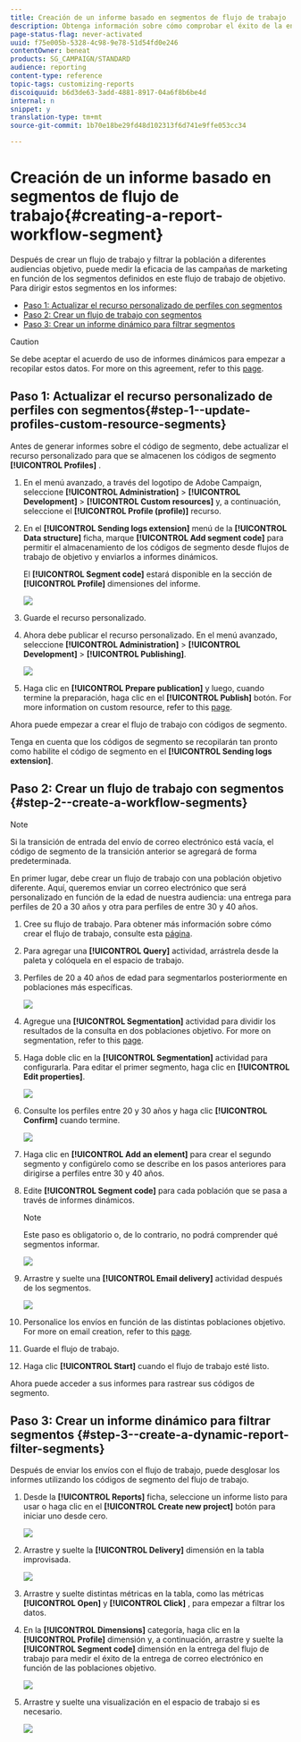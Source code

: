 ```yaml
---
title: Creación de un informe basado en segmentos de flujo de trabajo
description: Obtenga información sobre cómo comprobar el éxito de la entrega en función de los segmentos de los flujos de trabajo de los informes.
page-status-flag: never-activated
uuid: f75e005b-5328-4c98-9e78-51d54fd0e246
contentOwner: beneat
products: SG_CAMPAIGN/STANDARD
audience: reporting
content-type: reference
topic-tags: customizing-reports
discoiquuid: b6d3de63-3add-4881-8917-04a6f8b6be4d
internal: n
snippet: y
translation-type: tm+mt
source-git-commit: 1b70e18be29fd48d102313f6d741e9ffe053cc34

---
```



# Creación de un informe basado en segmentos de flujo de trabajo{#creating-a-report-workflow-segment}

Después de crear un flujo de trabajo y filtrar la población a diferentes audiencias objetivo, puede medir la eficacia de las campañas de marketing en función de los segmentos definidos en este flujo de trabajo de objetivo.
Para dirigir estos segmentos en los informes:

* [Paso 1: Actualizar el recurso personalizado de perfiles con segmentos](#step-1--update-profiles-custom-resource-segments)
* [Paso 2: Crear un flujo de trabajo con segmentos](#step-2--create-a-workflow-segments)
* [Paso 3: Crear un informe dinámico para filtrar segmentos](#step-3--create-a-dynamic-report-filter-segments)

>[!CAUTION]
>Se debe aceptar el acuerdo de uso de informes dinámicos para empezar a recopilar estos datos.
>For more on this agreement, refer to this [page](../../reporting/using/about-dynamic-reports.md#dynamic-reporting-usage-agreement).

## Paso 1: Actualizar el recurso personalizado de perfiles con segmentos{#step-1--update-profiles-custom-resource-segments}

Antes de generar informes sobre el código de segmento, debe actualizar el recurso personalizado para que se almacenen los códigos de segmento **[!UICONTROL Profiles]** .

1. En el menú avanzado, a través del logotipo de Adobe Campaign, seleccione **[!UICONTROL Administration]** &gt; **[!UICONTROL Development]** &gt; **[!UICONTROL Custom resources]** y, a continuación, seleccione el **[!UICONTROL Profile (profile)]** recurso.
1. En el **[!UICONTROL Sending logs extension]** menú de la **[!UICONTROL Data structure]** ficha, marque **[!UICONTROL Add segment code]** para permitir el almacenamiento de los códigos de segmento desde flujos de trabajo de objetivo y enviarlos a informes dinámicos.

   El **[!UICONTROL Segment code]** estará disponible en la sección de **[!UICONTROL Profile]** dimensiones del informe.

   ![](assets/report_segment_4.png)

1. Guarde el recurso personalizado.

1. Ahora debe publicar el recurso personalizado.
En el menú avanzado, seleccione **[!UICONTROL Administration]** &gt; **[!UICONTROL Development]** &gt; **[!UICONTROL Publishing]**.

   ![](assets/custom_profile_7.png)

1. Haga clic en **[!UICONTROL Prepare publication]** y luego, cuando termine la preparación, haga clic en el **[!UICONTROL Publish]** botón. For more information on custom resource, refer to this [page](../../developing/using/updating-the-database-structure.md).

Ahora puede empezar a crear el flujo de trabajo con códigos de segmento.

Tenga en cuenta que los códigos de segmento se recopilarán tan pronto como habilite el código de segmento en el **[!UICONTROL Sending logs extension]**.

## Paso 2: Crear un flujo de trabajo con segmentos {#step-2--create-a-workflow-segments}

>[!NOTE]
>Si la transición de entrada del envío de correo electrónico está vacía, el código de segmento de la transición anterior se agregará de forma predeterminada.

En primer lugar, debe crear un flujo de trabajo con una población objetivo diferente. Aquí, queremos enviar un correo electrónico que será personalizado en función de la edad de nuestra audiencia: una entrega para perfiles de 20 a 30 años y otra para perfiles de entre 30 y 40 años.

1. Cree su flujo de trabajo. Para obtener más información sobre cómo crear el flujo de trabajo, consulte esta [página](../../automating/using/building-a-workflow.md).

1. Para agregar una **[!UICONTROL Query]** actividad, arrástrela desde la paleta y colóquela en el espacio de trabajo.

1. Perfiles de 20 a 40 años de edad para segmentarlos posteriormente en poblaciones más específicas.

   ![](assets/report_segment_1.png)

1. Agregue una **[!UICONTROL Segmentation]** actividad para dividir los resultados de la consulta en dos poblaciones objetivo. For more on segmentation, refer to this [page](../../automating/using/targeting-data.md#segmenting-data).

1. Haga doble clic en la **[!UICONTROL Segmentation]** actividad para configurarla. Para editar el primer segmento, haga clic en **[!UICONTROL Edit properties]**.

   ![](assets/report_segment_7.png)

1. Consulte los perfiles entre 20 y 30 años y haga clic **[!UICONTROL Confirm]** cuando termine.

   ![](assets/report_segment_8.png)

1. Haga clic en **[!UICONTROL Add an element]** para crear el segundo segmento y configúrelo como se describe en los pasos anteriores para dirigirse a perfiles entre 30 y 40 años.

1. Edite **[!UICONTROL Segment code]** para cada población que se pasa a través de informes dinámicos.

   >[!NOTE]
   >Este paso es obligatorio o, de lo contrario, no podrá comprender qué segmentos informar.

   ![](assets/report_segment_9.png)

1. Arrastre y suelte una **[!UICONTROL Email delivery]** actividad después de los segmentos.

   ![](assets/report_segment_3.png)

1. Personalice los envíos en función de las distintas poblaciones objetivo. For more on email creation, refer to this [page](../../designing/using/designing-content-in-adobe-campaign.md).

1. Guarde el flujo de trabajo.

1. Haga clic **[!UICONTROL Start]** cuando el flujo de trabajo esté listo.

Ahora puede acceder a sus informes para rastrear sus códigos de segmento.

## Paso 3: Crear un informe dinámico para filtrar segmentos {#step-3--create-a-dynamic-report-filter-segments}

Después de enviar los envíos con el flujo de trabajo, puede desglosar los informes utilizando los códigos de segmento del flujo de trabajo.

1. Desde la **[!UICONTROL Reports]** ficha, seleccione un informe listo para usar o haga clic en el **[!UICONTROL Create new project]** botón para iniciar uno desde cero.

   ![](assets/custom_profile_18.png)
1. Arrastre y suelte la **[!UICONTROL Delivery]** dimensión en la tabla improvisada.

   ![](assets/report_segment_5.png)

1. Arrastre y suelte distintas métricas en la tabla, como las métricas **[!UICONTROL Open]** y **[!UICONTROL Click]** , para empezar a filtrar los datos.
1. En la **[!UICONTROL Dimensions]** categoría, haga clic en la **[!UICONTROL Profile]** dimensión y, a continuación, arrastre y suelte la **[!UICONTROL Segment code]** dimensión en la entrega del flujo de trabajo para medir el éxito de la entrega de correo electrónico en función de las poblaciones objetivo.

   ![](assets/report_segment_6.png)

1. Arrastre y suelte una visualización en el espacio de trabajo si es necesario.

   ![](assets/report_segment_10.png)

